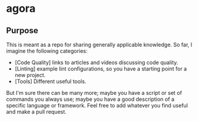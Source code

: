 # agora

## Purpose

This is meant as a repo for sharing generally applicable knowledge. So far, I imagine the following categories:

- [Code Quality] links to articles and videos discussing code quality.
- [Linting] example lint configurations, so you have a starting point for a new project.
- [Tools] Different useful tools.

But I'm sure there can be many more; maybe you have a script or set of commands you always use; maybe you have a good description of a specific language or framework. Feel free to add whatever you find useful and make a pull request.
